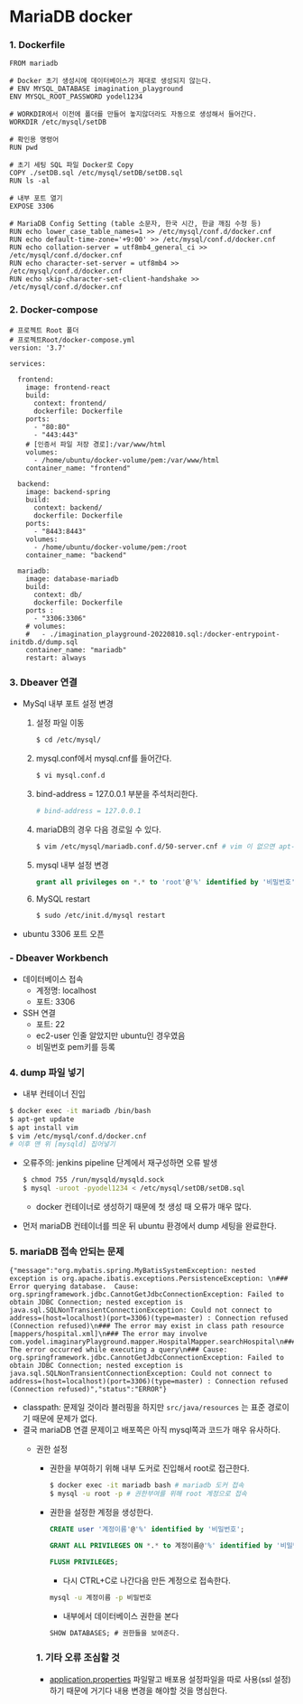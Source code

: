# MariaDB docker

### 1. Dockerfile

```docker
FROM mariadb

# Docker 초기 생성시에 데이터베이스가 제대로 생성되지 않는다.
# ENV MYSQL_DATABASE imagination_playground
ENV MYSQL_ROOT_PASSWORD yodel1234

# WORKDIR에서 이전에 폴더를 만들어 놓지않더라도 자동으로 생성해서 들어간다.
WORKDIR /etc/mysql/setDB

# 확인용 명령어
RUN pwd

# 초기 세팅 SQL 파일 Docker로 Copy
COPY ./setDB.sql /etc/mysql/setDB/setDB.sql
RUN ls -al

# 내부 포트 열기
EXPOSE 3306

# MariaDB Config Setting (table 소문자, 한국 시간, 한글 깨짐 수정 등)
RUN echo lower_case_table_names=1 >> /etc/mysql/conf.d/docker.cnf
RUN echo default-time-zone='+9:00' >> /etc/mysql/conf.d/docker.cnf
RUN echo collation-server = utf8mb4_general_ci >> /etc/mysql/conf.d/docker.cnf
RUN echo character-set-server = utf8mb4 >> /etc/mysql/conf.d/docker.cnf
RUN echo skip-character-set-client-handshake >> /etc/mysql/conf.d/docker.cnf
```

### 2. Docker-compose

```docker
# 프로젝트 Root 폴더
# 프로젝트Root/docker-compose.yml
version: '3.7'

services:

  frontend:
    image: frontend-react
    build:
      context: frontend/
      dockerfile: Dockerfile
    ports:
      - "80:80"
      - "443:443" 
    # [인증서 파일 저장 경로]:/var/www/html
    volumes:
      - /home/ubuntu/docker-volume/pem:/var/www/html
    container_name: "frontend"

  backend:
    image: backend-spring
    build:
      context: backend/
      dockerfile: Dockerfile
    ports:
      - "8443:8443"
    volumes:
      - /home/ubuntu/docker-volume/pem:/root
    container_name: "backend"

  mariadb:
    image: database-mariadb
    build: 
      context: db/
      dockerfile: Dockerfile
    ports :
      - "3306:3306"
    # volumes:
    #   - ./imagination_playground-20220810.sql:/docker-entrypoint-initdb.d/dump.sql
    container_name: "mariadb"
    restart: always
```

### 3. Dbeaver 연결

- MySql 내부 포트 설정 변경
    1. 설정 파일 이동
        
        ```bash
        $ cd /etc/mysql/
        ```
        
    2. mysql.conf에서 mysql.cnf를 들어간다.
        
        ```bash
        $ vi mysql.conf.d
        ```
        
    3. bind-address = 127.0.0.1 부분을 주석처리한다.
        
        ```bash
        # bind-address = 127.0.0.1
        ```
        
    4. mariaDB의 경우 다음 경로일 수 있다.
        
        ```bash
        $ vim /etc/mysql/mariadb.conf.d/50-server.cnf # vim 이 없으면 apt-get 업데이트 후 설치
        ```
        
    5. mysql 내부 설정 변경
        
        ```sql
        grant all privileges on *.* to 'root'@'%' identified by '비밀번호'; flush privileges;
        ```
        
    6. MySQL restart
        
        ```bash
        $ sudo /etc/init.d/mysql restart
        ```
        
- ubuntu 3306 포트 오픈

### - Dbeaver Workbench

- 데이터베이스 접속
    - 계정명: localhost
    - 포트: 3306
- SSH 연결
    - 포트: 22
    - ec2-user 인줄 알았지만 ubuntu인 경우였음
    - 비밀번호 pem키를 등록

### 4. dump 파일 넣기

- 내부 컨테이너 진입

```bash
$ docker exec -it mariadb /bin/bash
$ apt-get update
$ apt install vim
$ vim /etc/mysql/conf.d/docker.cnf
# 이후 맨 위 [mysqld] 집어넣기
```

- 오류주의: jenkins pipeline 단계에서 재구성하면 오류 발생
    
    ```bash
    $ chmod 755 /run/mysqld/mysqld.sock
    $ mysql -uroot -pyodel1234 < /etc/mysql/setDB/setDB.sql
    ```
    
    - docker 컨테이너로 생성하기 때문에 첫 생성 때 오류가 매우 많다.
- 먼저 mariaDB 컨테이너를 띄운 뒤 ubuntu 환경에서 dump 세팅을 완료한다.

### 5. mariaDB 접속 안되는 문제

```docker
{"message":"org.mybatis.spring.MyBatisSystemException: nested exception is org.apache.ibatis.exceptions.PersistenceException: \n### Error querying database.  Cause: org.springframework.jdbc.CannotGetJdbcConnectionException: Failed to obtain JDBC Connection; nested exception is java.sql.SQLNonTransientConnectionException: Could not connect to address=(host=localhost)(port=3306)(type=master) : Connection refused (Connection refused)\n### The error may exist in class path resource [mappers/hospital.xml]\n### The error may involve com.yodel.imaginaryPlayground.mapper.HospitalMapper.searchHospital\n### The error occurred while executing a query\n### Cause: org.springframework.jdbc.CannotGetJdbcConnectionException: Failed to obtain JDBC Connection; nested exception is java.sql.SQLNonTransientConnectionException: Could not connect to address=(host=localhost)(port=3306)(type=master) : Connection refused (Connection refused)","status":"ERROR"}
```

- classpath: 문제일 것이라 블러핑을 하지만 `src/java/resources` 는 표준 경로이기 때문에 문제가 없다.
- 결국 mariaDB 연결 문제이고 배포쪽은 아직 mysql쪽과 코드가 매우 유사하다.
    - 권한 설정
        - 권한을 부여하기 위해 내부 도커로 진입해서 root로 접근한다.
            
            ```bash
            $ docker exec -it mariadb bash # mariadb 도커 접속
            $ mysql -u root -p # 권한부여를 위해 root 계정으로 접속
            ```
            
        - 권한을 설정한 계정을 생성한다.
            
            ```sql
            CREATE user '계정이름'@'%' identified by '비밀번호';
            ```
            
            ```sql
            GRANT ALL PRIVILEGES ON *.* to 계정이름@'%' identified by '비밀번호';
            ```
            
            ```sql
            FLUSH PRIVILEGES;
            ```
            
            - 다시 CTRL+C로 나간다음 만든 계정으로 접속한다.
            
            ```bash
            mysql -u 계정이름 -p 비밀번호
            ```
            
            - 내부에서 데이터베이스 권한을 본다
            
            ```sql
            SHOW DATABASES; # 권한들을 보여준다.
            ```
            
        
        ### 1. 기타 오류 조심할 것
        
        - [application.properties](http://application.properties) 파일말고 배포용 설정파일을 따로 사용(ssl 설정)하기 때문에 거기다 내용 변경을 해야할 것을 명심한다.